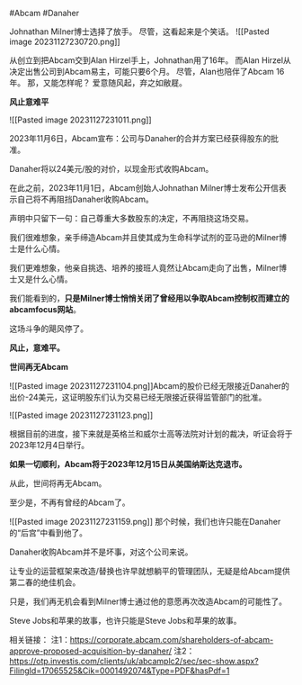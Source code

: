 #Abcam #Danaher

Johnathan Milner博士选择了放手。
尽管，这看起来是个笑话。
![[Pasted image 20231127230720.png]]

从创立到把Abcam交到Alan Hirzel手上，Johnathan用了16年。
而Alan Hirzel从决定出售公司到Abcam易主，可能只要6个月。
尽管，Alan也陪伴了Abcam 16年。
那，又能怎样呢？
爱意随风起，弃之如敝屣。

**风止意难平**

![[Pasted image 20231127231011.png]]

2023年11月6日，Abcam宣布：公司与Danaher的合并方案已经获得股东的批准。

Danaher将以24美元/股的对价，以现金形式收购Abcam。

在此之前，2023年11月1日，Abcam创始人Johnathan Milner博士发布公开信表示自己将不再阻挡Danaher收购Abcam。

声明中只留下一句：自己尊重大多数股东的决定，不再阻挠这场交易。

我们很难想象，亲手缔造Abcam并且使其成为生命科学试剂的亚马逊的Milner博士是什么心情。

我们更难想象，他亲自挑选、培养的接班人竟然让Abcam走向了出售，Milner博士又是什么心情。

我们能看到的，**只是Milner博士悄悄关闭了曾经用以争取Abcam控制权而建立的abcamfocus网站**。

这场斗争的飓风停了。

**风止，意难平。**

**世间再无Abcam**

![[Pasted image 20231127231104.png]]Abcam的股价已经无限接近Danaher的出价-24美元，这证明股东们认为交易已经无限接近获得监管部门的批准。

![[Pasted image 20231127231123.png]]

根据目前的进度，接下来就是英格兰和威尔士高等法院对计划的裁决，听证会将于2023年12月4日举行。

**如果一切顺利，Abcam将于2023年12月15日从美国纳斯达克退市。**

从此，世间将再无Abcam。

至少是，不再有曾经的Abcam了。

![[Pasted image 20231127231159.png]]
那个时候，我们也许只能在Danaher的“后宫”中看到他了。

Danaher收购Abcam并不是坏事，对这个公司来说。

让专业的运营框架来改造/替换也许早就想躺平的管理团队，无疑是给Abcam提供第二春的绝佳机会。

只是，我们再无机会看到Milner博士通过他的意愿再次改造Abcam的可能性了。

Steve Jobs和苹果的故事，也许只能是Steve Jobs和苹果的故事。

相关链接：
注1：https://corporate.abcam.com/shareholders-of-abcam-approve-proposed-acquisition-by-danaher/
注2：https://otp.investis.com/clients/uk/abcamplc2/sec/sec-show.aspx?FilingId=17065525&Cik=0001492074&Type=PDF&hasPdf=1

